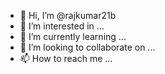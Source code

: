 - 👋 Hi, I’m @rajkumar21b
- 👀 I’m interested in ...
- 🌱 I’m currently learning ...
- 💞️ I’m looking to collaborate on ...
- 📫 How to reach me ...

<!---
rajkumar21b/rajkumar21b is a ✨ special ✨ repository because its `README.md` (this file) appears on your GitHub profile.
You can click the Preview link to take a look at your changes.
--->
